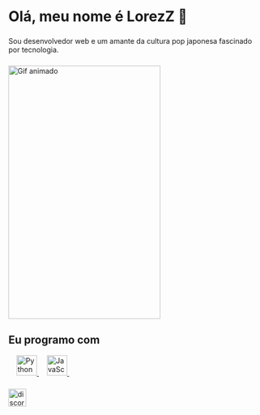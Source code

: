 <h1 align="left">Olá, meu nome é LorezZ 👋</h1>

###

<p align="left">Sou desenvolvedor web e um amante da cultura pop japonesa fascinado por tecnologia.</p>

###

<img src="https://i.postimg.cc/MGvmK8kD/04b6fad03716e9fbd76aaa81eb7a527a.gif" style="user-select:none; width:300; height:500;" alt="Gif animado">


###

<h2 align="left">Eu programo com</h2>

<div align="left">
  </a>
  <img width="12" />
  <a href="https://media.discordapp.net/attachments/1181582978594373643/1182154962826960907/Sem_titulo.jpg?ex=6583aa9a&is=6571359a&hm=444d7e2ccf7d83af0e2c6278f012680969d4d0b74b2253d2fc61f0d263adac94&=&format=webp" style="user-select:none;">
    <img src="https://media.discordapp.net/attachments/1181582978594373643/1182154962826960907/Sem_titulo.jpg?ex=6583aa9a&is=6571359a&hm=444d7e2ccf7d83af0e2c6278f012680969d4d0b74b2253d2fc61f0d263adac94&=&format=webp" height="40" alt="Python logo" style="user-select:none;" />
  </a>
  <img width="12" />
  <a href="https://media.discordapp.net/attachments/1181582978594373643/1182155767730679900/Sem_titulo.png?ex=6583ab5a&is=6571365a&hm=c9f0c55e244f16555a339a8c90e5db6843c95dc7b52c2491d13420561fcd3fbb&=&format=webp&quality=lossless">
    <img src="https://media.discordapp.net/attachments/1181582978594373643/1182155767730679900/Sem_titulo.png?ex=6583ab5a&is=6571365a&hm=c9f0c55e244f16555a339a8c90e5db6843c95dc7b52c2491d13420561fcd3fbb&=&format=webp&quality=lossless" height="40" alt="JavaScript logo" style="user-select:none;" />
  </a>
  <img width="12" />
 
  </a>
  <img width="12" />
  <a href="https://cdn.discordapp.com/attachments/1181582978594373643/1182413109655253214/Sem_titulo.png?ex=65849b05&is=65722605&hm=adf51eb31ebb7a49a699d331ced467c2477a4766fefac9286d31f691a064abdd&=&format=webp&quality=lossless">
 



###

<div align="left">
  <a href="https://discord.com/invite/rcMaA249Gj">
    <img src="https://img.shields.io/static/v1?message=Discord&logo=discord&label=&color=7289DA&logoColor=white&labelColor=&style=for-the-badge" height="35" alt="discord logo"  />
  </a>
</div>
